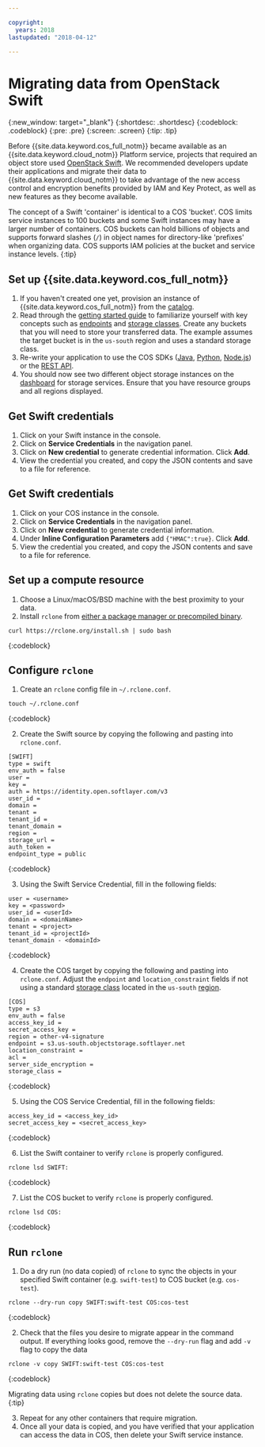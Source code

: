 ```yaml
---

copyright:
  years: 2018
lastupdated: "2018-04-12"

---
```


# Migrating data from OpenStack Swift

{:new_window: target="_blank"}
{:shortdesc: .shortdesc}
{:codeblock: .codeblock}
{:pre: .pre}
{:screen: .screen}
{:tip: .tip}

Before {{site.data.keyword.cos_full_notm}} became available as an {{site.data.keyword.cloud_notm}} Platform service, projects that required an object store used [OpenStack Swift](/docs/services/ObjectStorage/index.html). We recommended developers update their applications and migrate their data to {{site.data.keyword.cloud_notm}} to take advantage of the new access control and encryption benefits provided by IAM and Key Protect, as well as new features as they become available.

The concept of a Swift 'container' is identical to a COS 'bucket'.  COS limits service instances to 100 buckets and some Swift instances may have a larger number of containers. COS buckets can hold billions of objects and supports forward slashes (`/`) in object names for directory-like 'prefixes' when organizing data.  COS supports IAM policies at the bucket and service instance levels.
{:tip}

## Set up {{site.data.keyword.cos_full_notm}}

  1. If you haven't created one yet, provision an instance of {{site.data.keyword.cos_full_notm}} from the [catalog](/catalog/infrastructure/cloud-object-storage).  
  2. Read through the [getting started guide](/docs/services/cloud-object-storage/getting-started.html) to familiarize yourself with key concepts such as [endpoints](/docs/services/cloud-object-storage/basics/endpoints.html) and [storage classes](/docs/services/cloud-object-storage/basics/classes.html).  Create any buckets that you will need to store your transferred data. The example assumes the target bucket is in the `us-south` region and uses a standard storage class.
  3. Re-write your application to use the COS SDKs ([Java](/docs/services/cloud-object-storage/libraries/java.html), [Python](/docs/services/cloud-object-storage/libraries/python.html), [Node.js](/docs/services/cloud-object-storage/libraries/node.html)) or the [REST API](/docs/services/cloud-object-storage/api-reference/about-compatibility-api.html).
  4. You should now see two different object storage instances on the [dashboard](/dashboard/storage) for storage services.  Ensure that you have resource groups and all regions displayed.

## Get Swift credentials

  1. Click on your Swift instance in the console.
  2. Click on **Service Credentials** in the navigation panel.
  3. Click on **New credential** to generate credential information.  Click **Add**.
  4. View the credential you created, and copy the JSON contents and save to a file for reference.

## Get Swift credentials

  1. Click on your COS instance in the console.
  2. Click on **Service Credentials** in the navigation panel.
  3. Click on **New credential** to generate credential information.
  4. Under **Inline Configuration Parameters** add `{"HMAC":true}`. Click **Add**.
  5. View the credential you created, and copy the JSON contents and save to a file for reference.

## Set up a compute resource
  1. Choose a Linux/macOS/BSD machine with the best proximity to your data.
  2. Install `rclone` from [either a package manager or precompiled binary](https://rclone.org/install/).

```
curl https://rclone.org/install.sh | sudo bash
```
{:codeblock}


## Configure `rclone`
  1. Create an `rclone` config file in `~/.rclone.conf`.

```
touch ~/.rclone.conf
```
{:codeblock}

  2. Create the Swift source by copying the following and pasting into `rclone.conf`.

```
[SWIFT]
type = swift
env_auth = false
user =
key =
auth = https://identity.open.softlayer.com/v3
user_id =
domain =
tenant = 
tenant_id = 
tenant_domain = 
region =
storage_url =
auth_token =
endpoint_type = public
```
{:codeblock}

  3. Using the Swift Service Credential, fill in the following fields:

```
user = <username>
key = <password>
user_id = <userId>
domain = <domainName>
tenant = <project>
tenant_id = <projectId>
tenant_domain - <domainId>
```
{:codeblock}

  4. Create the COS target by copying the following and pasting into `rclone.conf`. Adjust the `endpoint` and `location_constraint` fields if not using a standard [storage class](/docs/services/cloud-object-storage/basics/classes.html) located in the `us-south` [region](/docs/services/cloud-object-storage/basics/endpoints.html).  

```
[COS]
type = s3
env_auth = false
access_key_id =
secret_access_key =
region = other-v4-signature
endpoint = s3.us-south.objectstorage.softlayer.net 
location_constraint =
acl =
server_side_encryption =
storage_class =
```
{:codeblock}

  5. Using the COS Service Credential, fill in the following fields:

```
access_key_id = <access_key_id>
secret_access_key = <secret_access_key>
```
{:codeblock}

  6. List the Swift container to verify `rclone` is properly configured.

```
rclone lsd SWIFT:
```
{:codeblock}

  7. List the COS bucket to verify `rclone` is properly configured.

```
rclone lsd COS:
```
{:codeblock}

## Run `rclone`

  1. Do a dry run (no data copied) of `rclone` to sync the objects in your specified Swift container (e.g. `swift-test`) to COS bucket (e.g. `cos-test`).

```
rclone --dry-run copy SWIFT:swift-test COS:cos-test
```
{:codeblock}

  2. Check that the files you desire to migrate appear in the command output. If everything looks good, remove the `--dry-run` flag and add `-v` flag to copy the data

```
rclone -v copy SWIFT:swift-test COS:cos-test
```
{:codeblock}

Migrating data using `rclone` copies but does not delete the source data.
{:tip}

  3. Repeat for any other containers that require migration.
  4. Once all your data is copied, and you have verified that your application can access the data in COS, then delete your Swift service instance.
